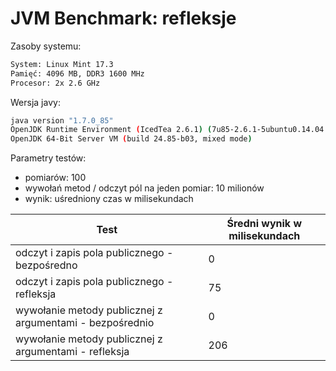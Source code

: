 # JVM Benchmark: refleksje

Zasoby systemu:
```sh
System: Linux Mint 17.3
Pamięć: 4096 MB, DDR3 1600 MHz
Procesor: 2x 2.6 GHz
```

Wersja javy:
```sh
java version "1.7.0_85"
OpenJDK Runtime Environment (IcedTea 2.6.1) (7u85-2.6.1-5ubuntu0.14.04.1)
OpenJDK 64-Bit Server VM (build 24.85-b03, mixed mode)
```

Parametry testów:
- pomiarów: 100
- wywołań metod / odczyt pól na jeden pomiar: 10 milionów
- wynik: uśredniony czas w milisekundach

| Test                                                     | Średni wynik w milisekundach |
|----------------------------------------------------------|------------------------------|
| odczyt i zapis pola publicznego - bezpośredno            | 0                            |
| odczyt i zapis pola publicznego - refleksja              | 75                           |
| wywołanie metody publicznej z argumentami - bezpośrednio | 0                            |
| wywołanie metody publicznej z argumentami - refleksja    | 206                          |
